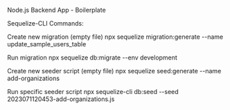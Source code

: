 Node.js Backend App - Boilerplate



Sequelize-CLI Commands:

Create new migration (empty file)
npx sequelize migration:generate --name update_sample_users_table 

Run migration
npx sequelize db:migrate --env development

Create new seeder script (empty file)
npx sequelize seed:generate --name add-organizations

Run specific seeder script
npx sequelize-cli db:seed --seed 2023071120453-add-organizations.js